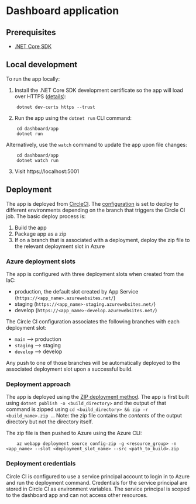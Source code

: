 # Dashboard application

## Prerequisites
- [.NET Core SDK](https://dotnet.microsoft.com/download)

## Local development
To run the app locally:
1. Install the .NET Core SDK development certificate so the app will load over HTTPS ([details](https://docs.microsoft.com/en-us/aspnet/core/security/enforcing-ssl?view=aspnetcore-3.1&tabs=visual-studio#trust-the-aspnet-core-https-development-certificate-on-windows-and-macos)):
```
    dotnet dev-certs https --trust
```

2. Run the app using the `dotnet run` CLI command:
```
    cd dashboard/app
    dotnet run
```
Alternatively, use the `watch` command to update the app upon file changes:
```
    cd dashboard/app
    dotnet watch run
```

3. Visit https://localhost:5001

## Deployment

The app is deployed from [CircleCI](https://app.circleci.com/pipelines/github/18F/piipan). The [configuration](../.circleci/config.yml) is set to deploy to different environments depending on the branch that triggers the Circle CI job. The basic deploy process is:

1. Build the app
2. Package app as a zip
3. If on a branch that is associated with a deployment, deploy the zip file to the relevant deployment slot in Azure

### Azure deployment slots

The app is configured with three deployment slots when created from the IaC:
- production, the default slot created by App Service (`https://<app_name>.azurewebsites.net/`)
- staging (`https://<app_name>-staging.azurewebsites.net/`)
- develop (`https://<app_name>-develop.azurewebsites.net/`)

The Circle CI configuration associates the following branches with each deployment slot:
- `main` --> production
- `staging` --> staging
- `develop` --> develop

Any push to one of those branches will be automatically deployed to the associated deployment slot upon a successful build.

### Deployment approach

The app is deployed using the [ZIP deployment method](https://docs.microsoft.com/en-us/azure/app-service/deploy-zip). The app is first built using `dotnet publish -o <build_directory>` and the output of that command is zipped using `cd <build_directory> && zip -r <build_name>.zip .`. Note: the zip file contains the *contents* of the output directory but not the directory itself.

The zip file is then pushed to Azure using the Azure CLI:

```
    az webapp deployment source config-zip -g <resource_group> -n <app_name> --slot <deployment_slot_name> --src <path_to_build>.zip
```

### Deployment credentials

Circle CI is configured to use a service principal account to login in to Azure and run the deployment command. Credentials for the service principal are stored in Circle CI as environment variables. The service principal is scoped to the dashboard app and can not access other resources.